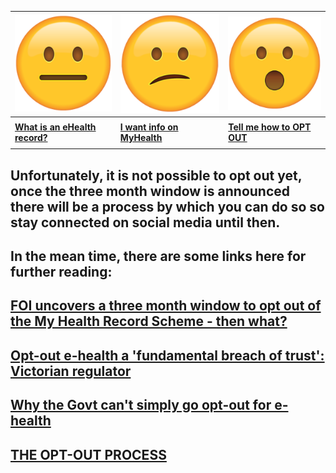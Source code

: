 | ![](neutral.png)| ![](confused.png) | ![](surprised.png) |
| --- | --- | --- |
|     |     |     |
| **[What is an eHealth record?](context)** | **[I want info on MyHealth](history)** | **[Tell me how to OPT OUT](landing)** |
|     |     |     |

## Unfortunately, it is not possible to opt out yet, once the three month window is announced there will be a process by which you can do so so stay connected on social media until then.

## In the mean time, there are some links here for further reading:

## [FOI uncovers a three month window to opt out of the My Health Record Scheme - then what?](https://www.efa.org.au/2018/02/13/foi-uncovers-a-three-month-window-to-opt-out-of-the-my-health-record-scheme-then-what/)
## [Opt-out e-health a 'fundamental breach of trust': Victorian regulator](https://www.zdnet.com/article/opt-out-e-health-a-fundamental-breach-of-trust-victorian-regulator/)
## [Why the Govt can't simply go opt-out for e-health](https://www.itnews.com.au/blogentry/why-the-govt-cant-simply-go-opt-out-for-e-health-403785)

## [THE OPT-OUT PROCESS](process)
